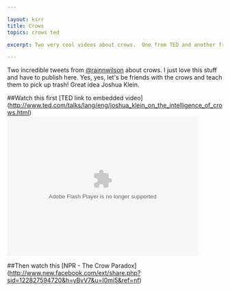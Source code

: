 ```yaml
---

layout: ksrr
title: Crows
topics: crows ted

excerpt: Two very cool videos about crows.  One from TED and another from NPR.

---
```


Two incredible tweets from [@rainnwilson](http://twitter.com/rainnwilson) about crows.  I just love this stuff and have to publish here. Yes, yes, let's be friends with the crows and teach them to pick up trash!  Great idea Joshua Klein.

##Watch this first [TED link to embedded video] (http://www.ted.com/talks/lang/eng/joshua_klein_on_the_intelligence_of_crows.html)
<object width="446" height="326"><param name="movie" value="http://video.ted.com/assets/player/swf/EmbedPlayer.swf"></param><param name="allowFullScreen" value="true" /><param name="wmode" value="transparent"></param><param name="bgColor" value="#ffffff"></param> <param name="flashvars" value="vu=http://video.ted.com/talks/embed/JoshuaKlein_2008-embed_high.flv&su=http://images.ted.com/images/ted/tedindex/embed-posters/JoshuaKlein-2008.embed_thumbnail.jpg&vw=432&vh=240&ap=0&ti=261" /><embed src="http://video.ted.com/assets/player/swf/EmbedPlayer.swf" pluginspace="http://www.macromedia.com/go/getflashplayer" type="application/x-shockwave-flash" wmode="transparent" bgColor="#ffffff" width="446" height="326" allowFullScreen="true" flashvars="vu=http://video.ted.com/talks/embed/JoshuaKlein_2008-embed_high.flv&su=http://images.ted.com/images/ted/tedindex/embed-posters/JoshuaKlein-2008.embed_thumbnail.jpg&vw=432&vh=240&ap=0&ti=261"></embed></object>


##Then watch this [NPR - The Crow Paradox] (http://www.new.facebook.com/ext/share.php?sid=122827594720&h=yBvV7&u=I0mi5&ref=nf)
